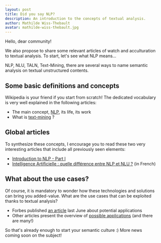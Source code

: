 ```yaml
---
layout: post
title: Did you say NLP?
description: An introduction to the concepts of textual analysis.
author: Mathilde Wiss-Thebault
avatar: mathilde-wiss-thebault.jpg
---
```


Hello, dear community!

We also propose to share some relevant articles of watch and acculturation to textual analysis.
To start, let's see what NLP means...

<!--keep reading-->

NLP, NLU, TALN, Text-Mining, there are several ways to name semantic analysis on textual unstructured contents.

## Some basic definitions and concepts

Wikipedia is your friend if you start from scratch! The dedicated vocabulary is very well explained in the following articles:

* The main concept, [NLP](https://en.wikipedia.org/wiki/Natural_language_processing), its life, its work
* What is [text-mining](https://en.wikipedia.org/wiki/Text_mining) ?

## Global articles

To synthesize these concepts, I encourage you to read these two very interesting articles that include all previously seen elements:

* [Introduction to NLP - Part I](https://www.ekino.com/articles/introduction-to-nlp-part-i)
* [Intelligence Artificielle : quelle différence entre NLP et NLU ?](https://www.lemagit.fr/conseil/Intelligence-Artificielle-quelle-difference-entre-NLP-et-NLU) (in French)

## What about the use cases?

Of course, it is mandatory to wonder how these technologies and solutions can bring you added-value. What are the use cases that can be exploited thanks to textual analysis?

* Forbes published [an article](https://www.forbes.com/sites/bernardmarr/2019/06/03/5-amazing-examples-of-natural-language-processing-nlp-in-practice/#1d361fa21b30) last June about potential applications
* Other articles present the overview of [possible applications](https://www.promptcloud.com/blog/9-best-examples-of-text-mining-analysis/)  (and there are many!)

So that's already enough to start your semantic culture :) More news coming soon on the subject!
